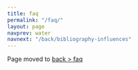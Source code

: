 ```yaml
---
title: faq
permalink: "/faq/"
layout: page
navprev: water
navnext: "/back/bibliography-influences"
---
```


Page moved to [back > faq](/back/faq)

